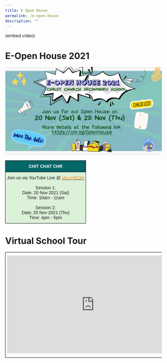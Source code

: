 ```yaml
---
title: E Open House
permalink: /e-open-house
description: ""
---
```

(embed video)

# E-Open House 2021
![](/images/Eopen%20House%20Banner.jpeg)

<style type="text/css">
.tg  {border-collapse:collapse;border-spacing:0;}
.tg td{border-color:black;border-style:solid;border-width:1px;font-family:Arial, sans-serif;font-size:14px;
  overflow:hidden;padding:10px 5px;word-break:normal;}
.tg th{border-color:black;border-style:solid;border-width:1px;font-family:Arial, sans-serif;font-size:14px;
  font-weight:normal;overflow:hidden;padding:10px 5px;word-break:normal;}
.tg .tg-uj1d{background-color:#036667;color:#FFF;font-weight:bold;text-align:center;vertical-align:top}
.tg .tg-12lz{background-color:#DBF1D8;text-align:center;vertical-align:top}
</style>
<table class="tg">
<tbody>
  <tr>
    <td class="tg-uj1d">CHIT CHAT CHR</td>
  </tr>
  <tr>
    <td class="tg-12lz">Join us via YouTube Live @ <a href="http://chr.sg/EOH" target="_blank" rel="noopener noreferrer"><span style="text-decoration:none;color:#FF7E00">chr.sg/EOH</span></a><br><br>Session 1:<br>Date: 20 Nov 2021 (Sat)<br>Time: 10am - 11am<br><br>Session 2:<br>Date: 25 Nov 2021 (Thu)<br>Time: 4pm - 5pm</td>
  </tr>
</tbody>
</table>

# Virtual School Tour

<style type="text/css">
.tg  {border-collapse:collapse;border-spacing:0;}
.tg td{border-color:black;border-style:solid;border-width:1px;font-family:Arial, sans-serif;font-size:14px;
  overflow:hidden;padding:10px 5px;word-break:normal;}
.tg th{border-color:black;border-style:solid;border-width:1px;font-family:Arial, sans-serif;font-size:14px;
  font-weight:normal;overflow:hidden;padding:10px 5px;word-break:normal;}
.tg .tg-0lax{text-align:left;vertical-align:top}
</style>
<table class="tg">
<tbody>
  <tr>
    <td class="tg-0lax"><iframe width="560" height="315" src="https://www.youtube.com/embed/JkOZx0OqvO8" title="YouTube video player" frameborder="0" allow="accelerometer; autoplay; clipboard-write; encrypted-media; gyroscope; picture-in-picture" allowfullscreen></iframe></td>
    <td class="tg-0lax"><img src="/images/open%20house%20peek.png"></td>
  </tr>
</tbody>
</table>
